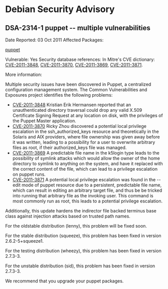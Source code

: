 
Debian Security Advisory
========================


DSA-2314-1 puppet -- multiple vulnerabilities
---------------------------------------------



Date Reported:
03 Oct 2011
Affected Packages:

[puppet](https://packages.debian.org/src:puppet)

Vulnerable:
Yes
Security database references:
In Mitre's CVE dictionary: [CVE-2011-3848](https://security-tracker.debian.org/tracker/CVE-2011-3848), [CVE-2011-3870](https://security-tracker.debian.org/tracker/CVE-2011-3870), [CVE-2011-3869](https://security-tracker.debian.org/tracker/CVE-2011-3869), [CVE-2011-3871](https://security-tracker.debian.org/tracker/CVE-2011-3871).  

More information:

Multiple security issues have been discovered in Puppet, a centralized
configuration management system. The Common Vulnerabilities and Exposures
project identifies the following problems:


* [CVE-2011-3848](https://security-tracker.debian.org/tracker/CVE-2011-3848)
Kristian Erik Hermansen reported that an unauthenticated
 directory traversal could drop any valid X.509 Certificate Signing
 Request at any location on disk, with the privileges of the Puppet
 Master application.
* [CVE-2011-3870](https://security-tracker.debian.org/tracker/CVE-2011-3870)
Ricky Zhou discovered a potential local privilege escalation in the
 ssh\_authorized\_keys resource and theoretically in the Solaris and
 AIX providers, where file ownership was given away before it was
 written, leading to a possibility for a user to overwrite arbitrary
 files as root, if their authorized\_keys file was managed.
* [CVE-2011-3869](https://security-tracker.debian.org/tracker/CVE-2011-3869)
A predictable file name in the k5login type leads to the possibility
 of symlink attacks which would allow the owner of the home directory
 to symlink to anything on the system, and have it replaced with the
 correct content of the file, which can lead to a privilege escalation
 on puppet runs.
* [CVE-2011-3871](https://security-tracker.debian.org/tracker/CVE-2011-3871)
A potential local privilege escalation was found in the --edit mode
 of puppet resource due to a persistent, predictable file name,
 which can result in editing an arbitrary target file, and thus be
 be tricked into running that arbitrary file as the invoking
 user. This command is most commonly run as root, this leads to a
 potential privilege escalation.


Additionally, this update hardens the indirector file backed terminus base
class against injection attacks based on trusted path names.


For the oldstable distribution (lenny), this problem will be fixed soon.


For the stable distribution (squeeze), this problem has been fixed in
version 2.6.2-5+squeeze1.


For the testing distribution (wheezy), this problem has been fixed in
version 2.7.3-3.


For the unstable distribution (sid), this problem has been fixed in
version 2.7.3-3.


We recommend that you upgrade your puppet packages.





